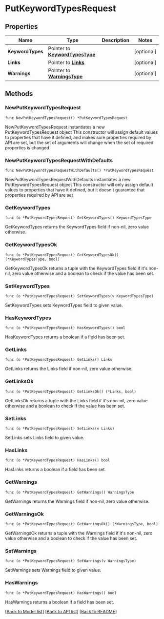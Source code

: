 # PutKeywordTypesRequest

## Properties

Name | Type | Description | Notes
------------ | ------------- | ------------- | -------------
**KeywordTypes** | Pointer to [**KeywordTypesType**](KeywordTypesType.md) |  | [optional] 
**Links** | Pointer to [**Links**](Links.md) |  | [optional] 
**Warnings** | Pointer to [**WarningsType**](WarningsType.md) |  | [optional] 

## Methods

### NewPutKeywordTypesRequest

`func NewPutKeywordTypesRequest() *PutKeywordTypesRequest`

NewPutKeywordTypesRequest instantiates a new PutKeywordTypesRequest object
This constructor will assign default values to properties that have it defined,
and makes sure properties required by API are set, but the set of arguments
will change when the set of required properties is changed

### NewPutKeywordTypesRequestWithDefaults

`func NewPutKeywordTypesRequestWithDefaults() *PutKeywordTypesRequest`

NewPutKeywordTypesRequestWithDefaults instantiates a new PutKeywordTypesRequest object
This constructor will only assign default values to properties that have it defined,
but it doesn't guarantee that properties required by API are set

### GetKeywordTypes

`func (o *PutKeywordTypesRequest) GetKeywordTypes() KeywordTypesType`

GetKeywordTypes returns the KeywordTypes field if non-nil, zero value otherwise.

### GetKeywordTypesOk

`func (o *PutKeywordTypesRequest) GetKeywordTypesOk() (*KeywordTypesType, bool)`

GetKeywordTypesOk returns a tuple with the KeywordTypes field if it's non-nil, zero value otherwise
and a boolean to check if the value has been set.

### SetKeywordTypes

`func (o *PutKeywordTypesRequest) SetKeywordTypes(v KeywordTypesType)`

SetKeywordTypes sets KeywordTypes field to given value.

### HasKeywordTypes

`func (o *PutKeywordTypesRequest) HasKeywordTypes() bool`

HasKeywordTypes returns a boolean if a field has been set.

### GetLinks

`func (o *PutKeywordTypesRequest) GetLinks() Links`

GetLinks returns the Links field if non-nil, zero value otherwise.

### GetLinksOk

`func (o *PutKeywordTypesRequest) GetLinksOk() (*Links, bool)`

GetLinksOk returns a tuple with the Links field if it's non-nil, zero value otherwise
and a boolean to check if the value has been set.

### SetLinks

`func (o *PutKeywordTypesRequest) SetLinks(v Links)`

SetLinks sets Links field to given value.

### HasLinks

`func (o *PutKeywordTypesRequest) HasLinks() bool`

HasLinks returns a boolean if a field has been set.

### GetWarnings

`func (o *PutKeywordTypesRequest) GetWarnings() WarningsType`

GetWarnings returns the Warnings field if non-nil, zero value otherwise.

### GetWarningsOk

`func (o *PutKeywordTypesRequest) GetWarningsOk() (*WarningsType, bool)`

GetWarningsOk returns a tuple with the Warnings field if it's non-nil, zero value otherwise
and a boolean to check if the value has been set.

### SetWarnings

`func (o *PutKeywordTypesRequest) SetWarnings(v WarningsType)`

SetWarnings sets Warnings field to given value.

### HasWarnings

`func (o *PutKeywordTypesRequest) HasWarnings() bool`

HasWarnings returns a boolean if a field has been set.


[[Back to Model list]](../README.md#documentation-for-models) [[Back to API list]](../README.md#documentation-for-api-endpoints) [[Back to README]](../README.md)


